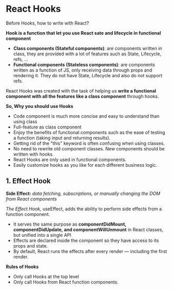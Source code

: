 # React Hooks

Before Hooks, how to write with React?

**Hook is a function that let you use React sate and lifecycle in functional component**

- **Class components (Stateful components)**: are components written in class, they are provided with a lot of features such as State, Lifecycle, refs, ...
- **Functional components (Stateless components)**: are components written as a function of JS, only receiving data through props and rendering it. They do not have State, Lifecycle and also do not support refs.

React Hooks was created with the task of helping us **write a functional component with all the features like a class component** through hooks.

**So, Why you should use Hooks**
- Code component is much more concise and easy to understand than using class
- Full-feature as class component
- Enjoy the benefits of functional components such as the ease of testing a function (taking input and returning results).
- Getting rid of the "this" keyword is often confusing when using classes.
- No need to rewrite old component classes. New components should be written with hooks.
- React Hooks are only used in functional components.
- Easily customize hooks as you like for each different business logic.

## 1. Effect Hook
**Side Effect:** *data fetching, subscriptions, or manually changing the DOM from React components*

*The Effect Hook,* useEffect, adds the ability to perform side effects from a function component. 
- It serves the same purpose as **componentDidMount, componentDidUpdate, and componentWillUnmount** in React classes, but unified into a single API
- Effects are declared inside the component so they have access to its props and state.
- By default, React runs the effects after every render — including the first render.

**Rules of Hooks**
- Only call Hooks at the top level
- Only call Hooks from React function components.